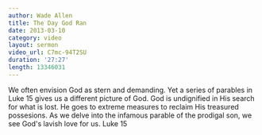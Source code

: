 ```yaml
--- 
author: Wade Allen 
title: The Day God Ran 
date: 2013-03-10 
category: video
layout: sermon
video_url: C7mc-94T2SU
duration: '27:27'
length: 13346031
---
```


We often envision God as stern and demanding. Yet a series of parables in Luke 15 gives us a different picture of God. God is undignified in His search for what is lost. He goes to extreme measures to reclaim His treasured possesions. As we delve into the infamous parable of the prodigal son, we see God's lavish love for us. Luke 15